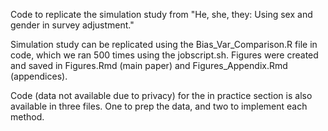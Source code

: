Code to replicate the simulation study from "He, she, they:  Using sex and gender in survey adjustment." 


Simulation study can be replicated using the Bias_Var_Comparison.R file in code, which we ran 500 times using the jobscript.sh. Figures were created and saved in Figures.Rmd (main paper) and Figures_Appendix.Rmd (appendices). 

Code (data not available due to privacy) for the in practice section is also available in three files. One to prep the data, and two to implement each method. 